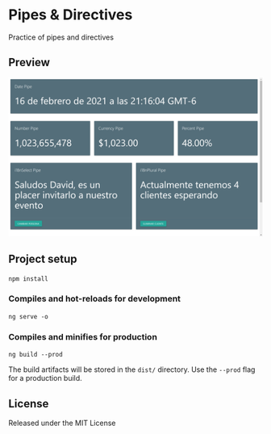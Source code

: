 # Pipes & Directives

Practice of pipes and directives

## Preview

![](./.readme-static/app.png)

## Project setup

```
npm install
```

### Compiles and hot-reloads for development

```
ng serve -o
```

### Compiles and minifies for production

```
ng build --prod
```

The build artifacts will be stored in the `dist/` directory. Use the `--prod` flag for a production build.

## License

Released under the MIT License

